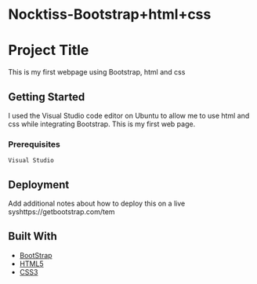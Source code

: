 # Nocktiss-Bootstrap+html+css


# Project Title

This is my first webpage using Bootstrap, html and css

## Getting Started

I used the Visual Studio code editor on Ubuntu to allow me to use html and css while integrating Bootstrap. This is my first web page.

### Prerequisites

```
Visual Studio
```

## Deployment

Add additional notes about how to deploy this on a live syshttps://getbootstrap.com/tem

## Built With

* [BootStrap](https://getbootstrap.com/)
* [HTML5](https://developer.mozilla.org/en-US/docs/Web/Guide/HTML/HTML5)
* [CSS3](https://developer.mozilla.org/en-US/docs/Web/CSS/CSS3)
